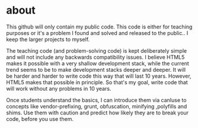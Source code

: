 # about

This github will only contain my public code.  This code is either for teaching purposes or it's a problem I found and solved and released to the public.. I keep the larger projects to myself.

The teaching code (and problem-solving code) is kept deliberately simple and will not include any backwards compatibility issues.
I believe HTML5 makes it possible with a very shallow development stack, while the current trend seems to be to make development stacks deeper and deeper. It will be harder and harder to write code this way that will last 10 years.
However, HTML5 makes that possible in principle. So that's my goal, write code that will work without any problems in 10 years.

Once students understand the basics, 
I can introduce them via canIuse to concepts like vendor-prefixing, grunt, obfuscation, minifying ,polyfills and shims. Use them with caution and predict how likely they are to break your code, before you use them.

